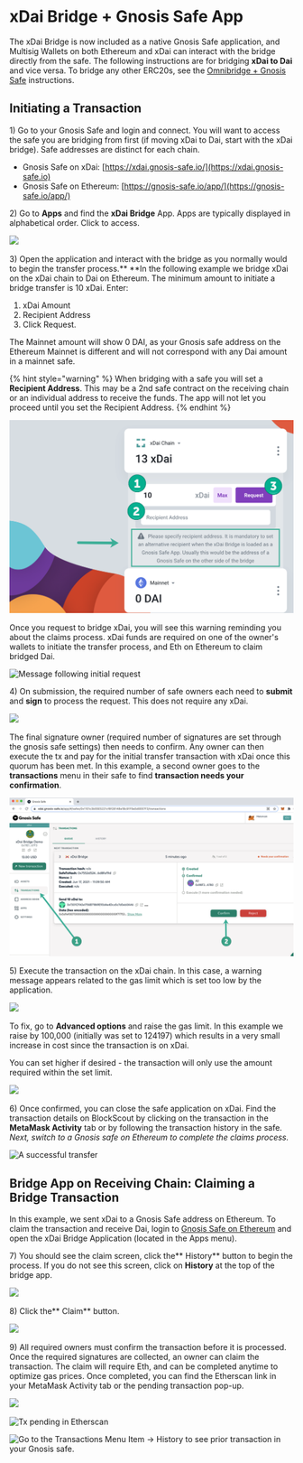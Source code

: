 # xDai Bridge + Gnosis Safe App

The xDai Bridge is now included as a native Gnosis Safe application, and Multisig Wallets on both Ethereum and xDai can interact with the bridge directly from the safe. The following instructions are for bridging **xDai to Dai** and vice versa. To bridge any other ERC20s, see the [Omnibridge + Gnosis Safe](../omnibridge/omnibridge-+-gnosis-safe-app.md) instructions.

## Initiating a Transaction

1\) Go to your Gnosis Safe and login and connect. You will want to access the safe you are bridging from first (if moving xDai to Dai, start with the xDai bridge). Safe addresses are distinct for each chain.

* Gnosis Safe on xDai: [https://xdai.gnosis-safe.io/](https://xdai.gnosis-safe.io)
* Gnosis Safe on Ethereum: [https://gnosis-safe.io/app/](https://gnosis-safe.io/app/)

2\) Go to **Apps** and find the **xDai Bridge** App. Apps are typically displayed in alphabetical order. Click to access.

![](../../../.gitbook/assets/img1.png)

3\) Open the application and interact with the bridge as you normally would to begin the transfer process.** **In the following example we bridge xDai on the xDai chain to Dai on Ethereum. The minimum amount to initiate a bridge transfer is 10 xDai. Enter:

1. xDai Amount
2. Recipient Address
3. Click Request.

The Mainnet amount will show 0 DAI, as your Gnosis safe address on the Ethereum Mainnet is different and will not correspond with any Dai amount in a mainnet safe.

{% hint style="warning" %}
When bridging with a safe you will set a **Recipient Address**. This may be a 2nd safe contract on the receiving chain or an individual address to receive the funds. The app will not let you proceed until you set the Recipient Address.
{% endhint %}

![](<../../../.gitbook/assets/set recipient address (1).png>)

Once you request to bridge xDai, you will see this warning reminding you about the claims process. xDai funds are required on one of the owner's wallets to initiate the transfer process, and Eth on Ethereum to claim bridged Dai.

![Message following initial request](../../../.gitbook/assets/confirm-warning.png)

4\) On submission, the required number of safe owners each need to **submit** and **sign** to process the request. This does not require any xDai.

![](../../../.gitbook/assets/submit-and-sign.png)

The final signature owner (required number of signatures are set through the gnosis safe settings) then needs to confirm. Any owner can then execute the tx and pay for the initial transfer transaction with xDai once this quorum has been met. In this example, a second owner goes to the **transactions** menu in their safe to find **transaction needs your confirmation**.

![A second signature is required in this example ](<../../../.gitbook/assets/2nd confirmer.png>)

5\) Execute the transaction on the xDai chain. In this case, a warning message appears related to the gas limit which is set too low by the application.

![](../../../.gitbook/assets/approve-tx-issue.png)

To fix, go to **Advanced options** and raise the gas limit. In this example we raise by 100,000 (initially was set to 124197) which results in a very small increase in cost since the transaction is on xDai.&#x20;

You can set higher if desired - the transaction will only use the amount required within the set limit.

![](../../../.gitbook/assets/edit-gas-limit.png)

6\) Once confirmed, you can close the safe application on xDai. Find the transaction details on BlockScout by clicking on the transaction in the **MetaMask Activity** tab or by following the transaction history in the safe. _Next, switch to a Gnosis safe on Ethereum to complete the claims process._

![A successful transfer](../../../.gitbook/assets/blockscout-success.png)

## Bridge App on Receiving Chain: Claiming a Bridge Transaction

In this example, we sent xDai to a Gnosis Safe address on Ethereum. To claim the transaction and receive Dai, login to [Gnosis Safe on Ethereum](https://gnosis-safe.io/app/) and open the xDai Bridge Application (located in the Apps menu).

7\) You should see the claim screen, click the** History** button to begin the process. If you do not see this screen, click on **History** at the top of the bridge app.

![](../../../.gitbook/assets/claim-screen-1.png)

8\) Click the** Claim** button.

![](../../../.gitbook/assets/claim-screen-2.png)

9\) All required owners must confirm the transaction before it is processed. Once the required signatures are collected, an owner can claim the transaction. The claim will require Eth, and can be completed anytime to optimize gas prices. Once completed, you can find the Etherscan link in your MetaMask Activity tab or the pending transaction pop-up.

![](../../../.gitbook/assets/to-view-on-etherscan.png)

![Tx pending in Etherscan](../../../.gitbook/assets/on-etherscan.png)

![Go to the Transactions Menu Item -> History to see prior transaction in your Gnosis safe.](../../../.gitbook/assets/transaction-history.png)

